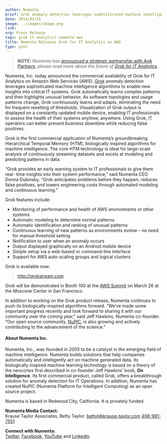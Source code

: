 ```yaml
---
author: Numenta
brief: Grok anomaly detection leverages sophisticated machine intelligence algorithms to enable new insights into critical IT systems. Grok automatically learns complex patterns and then
date: 2014/03/25
image: ../images/image.png
link:
org: Press Release
tags: grok it analytics numenta aws
title: Numenta Releases Grok for IT Analytics on AWS
type: post
---
```


> **NOTE:** *Numenta has [announced a strategic partnership with Avik
  Partners](/press/2015/08/19/numenta-announces-licensing-of-grok-for-it-to-avik-partners/),
  please read more about the future of
  [Grok for IT Analytics](http://grokstream.com).*

Numenta, Inc. today announced the commercial
availability of Grok for IT Analytics on Amazon Web Services (AWS).
[Grok](http://grokstream.com) anomaly detection leverages sophisticated machine
intelligence algorithms to enable new insights into critical IT systems. Grok
automatically learns complex patterns and then highlights unusual behavior.  As
software topologies and usage patterns change, Grok continuously learns and
adapts, eliminating the need for frequent resetting of thresholds. Visualization
of Grok output is displayed on a constantly updated mobile device, enabling IT
professionals to assess the health of their systems anytime, anywhere.  Using
Grok, IT operators can better prevent business downtime while reducing false
positives.

Grok is the first commercial application of Numenta’s groundbreaking
Hierarchical Temporal Memory (HTM), biologically inspired algorithms for machine
intelligence. The core HTM technology is ideal for large-scale analysis of
continuously streaming datasets and excels at modeling and predicting patterns
in data.

“Grok provides an early warning system to IT professionals to give them real-
time insights into their system performance,” said Numenta CEO Donna Dubinsky.
“Grok anticipates problems before they happen, reduces false positives, and
lowers engineering costs through automated modeling and continuous learning.”

Grok features include:

* Monitoring of performance and health of AWS environments or other systems
* Automatic modeling to determine normal patterns
* Automatic identification and ranking of unusual patterns
* Continuous learning of new patterns as environments evolve – no need for
  manual threshold setting
* Notification to user when an anomaly occurs
* Output displayed graphically on an Android mobile device
* Simple setup via a web-based or command-line interface
* Support for AWS auto-scaling groups and logical clusters

Grok is available now:

> http://grokstream.com

Grok will be demonstrated in Booth 100 at the
[AWS Summit](http://searchaws.techtarget.com/photostory/2240219795/Amazon-Summit-showcases-new-cloud-product-initiatives/1/AWS-Summit-2014-Product-partner-and-price-news)
on March 26 at the Moscone Center in San Francisco.

In addition to working on the Grok product release, Numenta continues to push
its biologically-inspired algorithms forward.  “We’ve made some important
progress recently and look forward to sharing it with our community over the
coming year,” said Jeff Hawkins, Numenta co-founder. “Our open source community,
[NuPIC](http://numenta.org), is also growing and actively
contributing to the advancement of the science.”


#### About Numenta Inc.

Numenta, Inc., was founded in 2005 to be a catalyst in the emerging field of
machine intelligence. Numenta builds solutions that help companies automatically
and intelligently act on machine generated data.  Its biologically inspired
machine learning technology is based on a theory of the neocortex first
described in co-founder Jeff Hawkins’ book, **On Intelligence**. Its first
commercial product, called Grok, offers a breakthrough solution for anomaly
detection for IT Operations. In addition, Numenta has created NuPIC (Numenta
Platform for Intelligent Computing) as an open source project.

Numenta is based in Redwood City, California. It is privately funded.

**Numenta Media Contact:** <br/>
Krause Taylor Associates,
Betty Taylor:
[bettyt@krause-taylor.com](mailto:bettyt@krause-taylor.com)
[408-981-7551](tel:+1-408-981-7551)

**Connect with Numenta:** <br/>
[Twitter](https://twitter.com/numenta),
[Facebook](https://www.facebook.com/pages/Numenta/321559142118?ref=br_tf),
[YouTube](https://www.youtube.com/user/numenta) and
[LinkedIn](https://www.linkedin.com/company/numenta)
